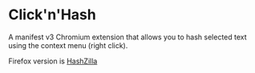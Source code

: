 # Click'n'Hash

A manifest v3 Chromium extension that allows you to hash selected text using the context menu (right click).

Firefox version is [HashZilla](https://github.com/wesinator/HashZilla/)
